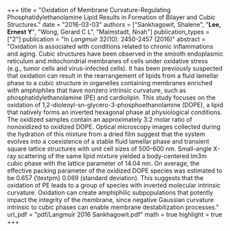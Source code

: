 +++
title = "Oxidation of Membrane Curvature-Regulating Phosphatidylethanolamine Lipid Results in Formation of Bilayer and Cubic Structures."
date = "2016-03-03"
authors = ["Sankhagowit, Shalene", "**Lee, Ernest Y**", "Wong, Gerard C L", "Malmstadt, Noah"]
publication_types = ["2"]
publication = "In *Langmuir* 32(10): 2450-2457 (2016)"
abstract = "Oxidation is associated with conditions related to chronic inflammations and aging. Cubic structures have been observed in the smooth endoplasmic reticulum and mitochondrial membranes of cells under oxidative stress (e.g., tumor cells and virus-infected cells). It has been previously suspected that oxidation can result in the rearrangement of lipids from a fluid lamellar phase to a cubic structure in organelles containing membranes enriched with amphiphiles that have nonzero intrinsic curvature, such as phosphatidylethanolamine (PE) and cardiolipin. This study focuses on the oxidation of 1,2-dioleoyl-sn-glycero-3-phosphoethanolamine (DOPE), a lipid that natively forms an inverted hexagonal phase at physiological conditions. The oxidized samples contain an approximately 3:2 molar ratio of nonoxidized to oxidized DOPE. Optical microscopy images collected during the hydration of this mixture from a dried film suggest that the system evolves into a coexistence of a stable fluid lamellar phase and transient square lattice structures with unit cell sizes of 500-600 nm. Small-angle X-ray scattering of the same lipid mixture yielded a body-centered Im3m cubic phase with the lattice parameter of 14.04 nm. On average, the effective packing parameter of the oxidized DOPE species was estimated to be 0.657 {\textpm} 0.069 (standard deviation). This suggests that the oxidation of PE leads to a group of species with inverted molecular intrinsic curvature. Oxidation can create amphiphilic subpopulations that potently impact the integrity of the membrane, since negative Gaussian curvature intrinsic to cubic phases can enable membrane destabilization processes."
url_pdf = "pdf/Langmuir 2016 Sankhagowit.pdf"
math = true
highlight = true
+++
